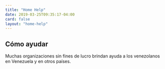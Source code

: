 ```yaml
---
title: "Home Help"
date: 2019-03-25T09:35:17-04:00
card: false
layout: "home-help"
---
```


<h2 class="home__subhead">Cómo ayudar</h2>
<p>
  Muchas organizaciones sin fines de lucro brindan ayuda a los venezolanos en Venezuela y en otros países.
</p>
